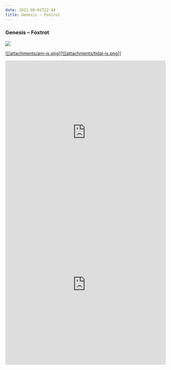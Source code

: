 ```yaml
---
date: 2021-08-01T22:44
title: Genesis – Foxtrot
---
```

### Genesis – Foxtrot
[![](https://img.discogs.com/TseSE2RYu8gD88SJXFEMcagZz6k=/fit-in/600x586/filters:strip_icc():format(jpeg):mode_rgb():quality(90)/discogs-images/R-11814336-1605305839-8799.jpeg.jpg)][1] 

[1]: https://www.discogs.com/release/11814336
[2]: https://music.apple.com/us/album/294841954
[3]: https://listen.tidal.com/album/34453840

[![[attachments/am-is.png]]][2][![[attachments/tidal-is.png]]][3]

<iframe allow="autoplay *; encrypted-media *; fullscreen *" frameborder="0" height="450" style="width:100%;max-width:660px;overflow:hidden;background:transparent;" sandbox="allow-forms allow-popups allow-same-origin allow-scripts allow-storage-access-by-user-activation allow-top-navigation-by-user-activation" src="https://embed.music.apple.com/us/album/turn-blue/294841954"></iframe>
<div style="position: relative; padding-bottom: 100%; height: 0; overflow: hidden; max-width: 100%;"><iframe src="https://embed.tidal.com/albums/34453840?layout=gridify" frameborder= "0" allowfullscreen style="position: absolute; top: 0; left: 0; width: 100%; height: 1px; min-height: 100%; margin: 0 auto;"></iframe></div>